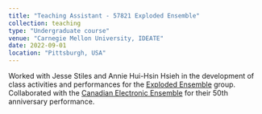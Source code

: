 ```yaml
---
title: "Teaching Assistant - 57821 Exploded Ensemble"
collection: teaching
type: "Undergraduate course"
venue: "Carnegie Mellon University, IDEATE"
date: 2022-09-01
location: "Pittsburgh, USA"
---
```

<!--/permalink: teaching/2022-fall-teaching-->
Worked with Jesse Stiles and Annie Hui-Hsin Hsieh in the development of class activities and performances for the [Exploded Ensemble](http://www.explodedensemble.org/) group.
Collaborated  with the [Canadian Electronic Ensemble](https://www.canadianelectronicensemble.com/) for their 50th anniversary performance.
